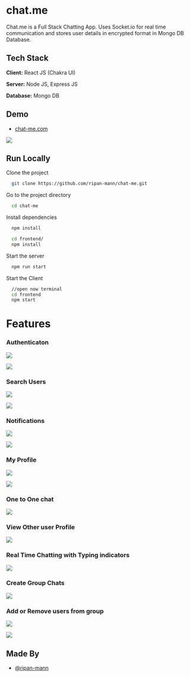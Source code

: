 # chat.me

Chat.me is a Full Stack Chatting App.
Uses Socket.io for real time communication and stores user details in encrypted format in Mongo DB Database.

## Tech Stack

**Client:** React JS (Chakra UI)

**Server:** Node JS, Express JS

**Database:** Mongo DB

## Demo

- [chat-me.com](https://chat-me.herokuapp.com/)

![](https://github.com/ripan-mann/chat-me/blob/main/screenchots/homepage.png)

## Run Locally

Clone the project

```bash
  git clone https://github.com/ripan-mann/chat-me.git
```

Go to the project directory

```bash
  cd chat-me
```

Install dependencies

```bash
  npm install
```

```bash
  cd frontend/
  npm install
```

Start the server

```bash
  npm run start
```

Start the Client

```bash
  //open now terminal
  cd frontend
  npm start
```

# Features

### Authenticaton

![](https://github.com/ripan-mann/chat-me/blob/main/screenchots/loginPage.png)

![](https://github.com/ripan-mann/chat-me/blob/main/screenchots/signupPage.png)

### Search Users

![](https://github.com/ripan-mann/chat-me/blob/main/screenchots/searchUsers.png)

![](https://github.com/ripan-mann/chat-me/blob/main/screenchots/searchResult.png)

### Notifications

![](https://github.com/ripan-mann/chat-me/blob/main/screenchots/notifications.png)

![](https://github.com/ripan-mann/chat-me/blob/main/screenchots/notificationView.png)

### My Profile

![](https://github.com/ripan-mann/chat-me/blob/main/screenchots/myProfile.png)

![](https://github.com/ripan-mann/chat-me/blob/main/screenchots/myProfileView.png)

### One to One chat

![](https://github.com/ripan-mann/chat-me/blob/main/screenchots/oneChat.png)

### View Other user Profile

![](https://github.com/ripan-mann/chat-me/blob/main/screenchots/otherUserProfile.png)

### Real Time Chatting with Typing indicators

![](https://github.com/ripan-mann/chat-me/blob/main/screenchots/typingAnimation.png)

### Create Group Chats

![](https://github.com/ripan-mann/chat-me/blob/main/screenchots/creatGroupChat.png)

### Add or Remove users from group

![](https://github.com/ripan-mann/chat-me/blob/main/screenchots/groupChatAddUsers.png)

![](https://github.com/ripan-mann/chat-me/blob/main/screenchots/editGroupChatSettings.png)

## Made By

- [@ripan-mann](https://github.com/ripan-mann)
